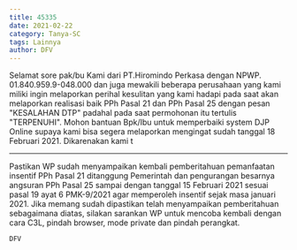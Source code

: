 ```yaml
---
title: 45335
date: 2021-02-22
category: Tanya-SC
tags: Lainnya
author: DFV
---
```


Selamat sore pak/bu Kami dari PT.Hiromindo Perkasa dengan NPWP. 01.840.959.9-048.000 dan juga mewakili beberapa perusahaan yang kami miliki ingin melaporkan perihal kesulitan yang kami hadapi pada saat akan melaporkan realisasi baik PPh Pasal 21 dan PPh Pasal 25 dengan pesan "KESALAHAN DTP" padahal pada saat permohonan itu tertulis "TERPENUHI". Mohon bantuan Bpk/Ibu untuk memperbaiki system DJP Online supaya kami bisa segera melaporkan mengingat sudah tanggal 18 Februari 2021. Dikarenakan kami t

---

Pastikan WP sudah menyampaikan kembali pemberitahuan pemanfaatan insentif PPh Pasal 21 ditanggung Pemerintah dan pengurangan besarnya angsuran PPh Pasal 25 sampai dengan tanggal 15 Februari 2021 sesuai pasal 19 ayat 6 PMK-9/2021 agar memperoleh insentif sejak masa januari 2021. Jika memang sudah dipastikan telah menyampaikan pemberitahuan sebagaimana diatas, silakan sarankan WP untuk mencoba kembali dengan cara C3L, pindah browser, mode private dan pindah perangkat.

`DFV`
